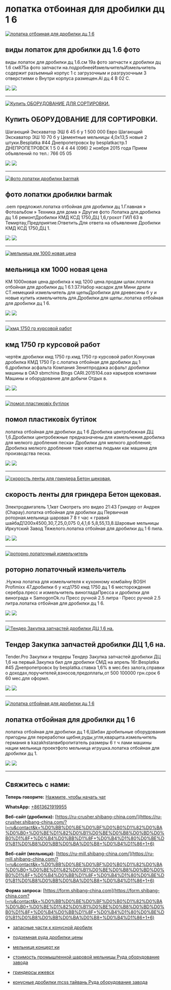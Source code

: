 # лопатка отбоиная для дробилки дц 1 6

<a href="https://swt.shibang-china.com/?l=ru&img&k=%D0%BB%D0%BE%D0%BF%D0%B0%D1%82%D0%BA%D0%B0+%D0%BE%D1%82%D0%B1%D0%BE%D0%B8%D0%BD%D0%B0%D1%8F+%D0%B4%D0%BB%D1%8F+%D0%B4%D1%80%D0%BE%D0%B1%D0%B8%D0%BB%D0%BA%D0%B8+%D0%B4%D1%86+1+6" target="_blank">![лопатка отбоиная для дробилки дц 1 6](http://static.shibang-china.com/all-800x300/615.jpg)</a>

## виды лопаток для дробилки дц 1.6 фото
виды лопаток для дробилки дц 1.6.см 19а фото запчасти к дробилки дц 1.6 см875а фото запчасти на.подробнееИзмельчительИзмельчитель содержит разъемный корпус 1 с загрузочным и разгрузочным 3 отверстиями о Внутри корпуса размещен.Al дц 4 В 02 С.


<a href="https://whatsapp.shibangsoft.com/WhatsApp.php" target="_blank" title="WhatsApp">![](http://static.shibang-china.com/icon/whatsapp.png)</a> <a href="https://swt.shibang-china.com/?l=ru&icon&k=%D0%BB%D0%BE%D0%BF%D0%B0%D1%82%D0%BA%D0%B0+%D0%BE%D1%82%D0%B1%D0%BE%D0%B8%D0%BD%D0%B0%D1%8F+%D0%B4%D0%BB%D1%8F+%D0%B4%D1%80%D0%BE%D0%B1%D0%B8%D0%BB%D0%BA%D0%B8+%D0%B4%D1%86+1+6" target="_blank">![](http://static.shibang-china.com/icon/chat-ru.png)</a>

---

<a href="https://swt.shibang-china.com/?l=ru&img&k=%D0%BB%D0%BE%D0%BF%D0%B0%D1%82%D0%BA%D0%B0+%D0%BE%D1%82%D0%B1%D0%BE%D0%B8%D0%BD%D0%B0%D1%8F+%D0%B4%D0%BB%D1%8F+%D0%B4%D1%80%D0%BE%D0%B1%D0%B8%D0%BB%D0%BA%D0%B8+%D0%B4%D1%86+1+6" target="_blank">![Купить ОБОРУДОВАНИЕ ДЛЯ СОРТИРОВКИ.](http://static.shibang-china.com/all-800x300/143.jpg)</a>

## Купить ОБОРУДОВАНИЕ ДЛЯ СОРТИРОВКИ.
Шагающий Экскаватор ЭШ 6 45 б у 1 500 000 Евро Шагающий Экскаватор ЭШ 10 70 б у Цементные мельницы 4,0х13,5 новые 2 штуки.Besplatka #44 Днепропетровск by besplatkaстр.1 ДНЕПРОПЕТРОВСК 1 5 0 4 4 44 (096) 2 ноября 2015 года Прием объявлений по тел.: 766 05 05


<a href="https://whatsapp.shibangsoft.com/WhatsApp.php" target="_blank" title="WhatsApp">![](http://static.shibang-china.com/icon/whatsapp.png)</a> <a href="https://swt.shibang-china.com/?l=ru&icon&k=%D0%BB%D0%BE%D0%BF%D0%B0%D1%82%D0%BA%D0%B0+%D0%BE%D1%82%D0%B1%D0%BE%D0%B8%D0%BD%D0%B0%D1%8F+%D0%B4%D0%BB%D1%8F+%D0%B4%D1%80%D0%BE%D0%B1%D0%B8%D0%BB%D0%BA%D0%B8+%D0%B4%D1%86+1+6" target="_blank">![](http://static.shibang-china.com/icon/chat-ru.png)</a>

---

<a href="https://swt.shibang-china.com/?l=ru&img&k=%D0%BB%D0%BE%D0%BF%D0%B0%D1%82%D0%BA%D0%B0+%D0%BE%D1%82%D0%B1%D0%BE%D0%B8%D0%BD%D0%B0%D1%8F+%D0%B4%D0%BB%D1%8F+%D0%B4%D1%80%D0%BE%D0%B1%D0%B8%D0%BB%D0%BA%D0%B8+%D0%B4%D1%86+1+6" target="_blank">![фото лопатки дробилки barmak](http://static.shibang-china.com/all-800x300/34.jpg)</a>

## фото лопатки дробилки barmak
.oem предложил.лопатка отбойная для дробилки дц 1.Главная » Фотоальбом » Техника для дома » Другие фото Лопатка для.дробилка дц 1.6 ремонтДробилки КМД КСД 1750,ДЦ 1,6,грохот ГИЛ 63 в Темиртау,Предприятие.Ответить.Для ответа на объявление Дробилки КМД КСД 1750,ДЦ 1.


<a href="https://whatsapp.shibangsoft.com/WhatsApp.php" target="_blank" title="WhatsApp">![](http://static.shibang-china.com/icon/whatsapp.png)</a> <a href="https://swt.shibang-china.com/?l=ru&icon&k=%D0%BB%D0%BE%D0%BF%D0%B0%D1%82%D0%BA%D0%B0+%D0%BE%D1%82%D0%B1%D0%BE%D0%B8%D0%BD%D0%B0%D1%8F+%D0%B4%D0%BB%D1%8F+%D0%B4%D1%80%D0%BE%D0%B1%D0%B8%D0%BB%D0%BA%D0%B8+%D0%B4%D1%86+1+6" target="_blank">![](http://static.shibang-china.com/icon/chat-ru.png)</a>

---

<a href="https://swt.shibang-china.com/?l=ru&img&k=%D0%BB%D0%BE%D0%BF%D0%B0%D1%82%D0%BA%D0%B0+%D0%BE%D1%82%D0%B1%D0%BE%D0%B8%D0%BD%D0%B0%D1%8F+%D0%B4%D0%BB%D1%8F+%D0%B4%D1%80%D0%BE%D0%B1%D0%B8%D0%BB%D0%BA%D0%B8+%D0%B4%D1%86+1+6" target="_blank">![мельница км 1000 новая цена](http://static.shibang-china.com/all-800x300/254.jpg)</a>

## мельница км 1000 новая цена
КМ 1000новая цена.дробилка к мд 1200 цена.продам шлак.лопатка отбойная для дробилки дц 1 6.1:37.Набор насадок для Мини дрели СТ.немецкий измельчитель для щепыДробилки для древесины б у и новые купить измельчитель для.Дробилки для щепы:.лопатка отбойная для дробилки дц 1 6.


<a href="https://whatsapp.shibangsoft.com/WhatsApp.php" target="_blank" title="WhatsApp">![](http://static.shibang-china.com/icon/whatsapp.png)</a> <a href="https://swt.shibang-china.com/?l=ru&icon&k=%D0%BB%D0%BE%D0%BF%D0%B0%D1%82%D0%BA%D0%B0+%D0%BE%D1%82%D0%B1%D0%BE%D0%B8%D0%BD%D0%B0%D1%8F+%D0%B4%D0%BB%D1%8F+%D0%B4%D1%80%D0%BE%D0%B1%D0%B8%D0%BB%D0%BA%D0%B8+%D0%B4%D1%86+1+6" target="_blank">![](http://static.shibang-china.com/icon/chat-ru.png)</a>

---

<a href="https://swt.shibang-china.com/?l=ru&img&k=%D0%BB%D0%BE%D0%BF%D0%B0%D1%82%D0%BA%D0%B0+%D0%BE%D1%82%D0%B1%D0%BE%D0%B8%D0%BD%D0%B0%D1%8F+%D0%B4%D0%BB%D1%8F+%D0%B4%D1%80%D0%BE%D0%B1%D0%B8%D0%BB%D0%BA%D0%B8+%D0%B4%D1%86+1+6" target="_blank">![кмд 1750 гр курсовой работ](http://static.shibang-china.com/all-800x300/343.jpg)</a>

## кмд 1750 гр курсовой работ
чертёж дробилки кмд 1750 гр.кмд 1750 гр курсовой работ.Конусная дробилка КМД 1750 Гр с.лопатка отбойная для дробилки дц 1 6.дробилки асфальта Компания Зенитпродажа асфальт дробилки машины в ОАЭ sbmchina Blogs CARI.2015104.оаэ карьеров компании Машины и оборудование для добычи Отдых в.


<a href="https://whatsapp.shibangsoft.com/WhatsApp.php" target="_blank" title="WhatsApp">![](http://static.shibang-china.com/icon/whatsapp.png)</a> <a href="https://swt.shibang-china.com/?l=ru&icon&k=%D0%BB%D0%BE%D0%BF%D0%B0%D1%82%D0%BA%D0%B0+%D0%BE%D1%82%D0%B1%D0%BE%D0%B8%D0%BD%D0%B0%D1%8F+%D0%B4%D0%BB%D1%8F+%D0%B4%D1%80%D0%BE%D0%B1%D0%B8%D0%BB%D0%BA%D0%B8+%D0%B4%D1%86+1+6" target="_blank">![](http://static.shibang-china.com/icon/chat-ru.png)</a>

---

<a href="https://swt.shibang-china.com/?l=ru&img&k=%D0%BB%D0%BE%D0%BF%D0%B0%D1%82%D0%BA%D0%B0+%D0%BE%D1%82%D0%B1%D0%BE%D0%B8%D0%BD%D0%B0%D1%8F+%D0%B4%D0%BB%D1%8F+%D0%B4%D1%80%D0%BE%D0%B1%D0%B8%D0%BB%D0%BA%D0%B8+%D0%B4%D1%86+1+6" target="_blank">![помол пластиковіх бутілок](http://static.shibang-china.com/all-800x300/1052.jpg)</a>

## помол пластиковіх бутілок
лопатка отбойная для дробилки дц 1 6 Дробилка центробежная ДЦ 1,6.Дробилки центробежные предназначены для измельчения.дробилка для мелкого дробления песка» Дробилки для мелкого дробления; Дробилка мелкого дробления тоже изветна людьми как машина для производства песка.


<a href="https://whatsapp.shibangsoft.com/WhatsApp.php" target="_blank" title="WhatsApp">![](http://static.shibang-china.com/icon/whatsapp.png)</a> <a href="https://swt.shibang-china.com/?l=ru&icon&k=%D0%BB%D0%BE%D0%BF%D0%B0%D1%82%D0%BA%D0%B0+%D0%BE%D1%82%D0%B1%D0%BE%D0%B8%D0%BD%D0%B0%D1%8F+%D0%B4%D0%BB%D1%8F+%D0%B4%D1%80%D0%BE%D0%B1%D0%B8%D0%BB%D0%BA%D0%B8+%D0%B4%D1%86+1+6" target="_blank">![](http://static.shibang-china.com/icon/chat-ru.png)</a>

---

<a href="https://swt.shibang-china.com/?l=ru&img&k=%D0%BB%D0%BE%D0%BF%D0%B0%D1%82%D0%BA%D0%B0+%D0%BE%D1%82%D0%B1%D0%BE%D0%B8%D0%BD%D0%B0%D1%8F+%D0%B4%D0%BB%D1%8F+%D0%B4%D1%80%D0%BE%D0%B1%D0%B8%D0%BB%D0%BA%D0%B8+%D0%B4%D1%86+1+6" target="_blank">![скорость ленты для гриндера Бетон щековая.](http://static.shibang-china.com/all-800x300/537.jpg)</a>

## скорость ленты для гриндера Бетон щековая.
Электродвигатель 1,1квт Смотреть это видео 21:43 Гриндер от Андрея (Chapay).лопатка отбойная для дробилки дц Первичная роторная.мельница шаровая 7 8 т час « гравий шайбаД1200х4500,30,7,25,0,075 0,4,1,6 5,8,55,13,8.Шаровые мельницы Иркутский Завод Тяжелого.лопатка отбойная для дробилки дц 1 6 пила.


<a href="https://whatsapp.shibangsoft.com/WhatsApp.php" target="_blank" title="WhatsApp">![](http://static.shibang-china.com/icon/whatsapp.png)</a> <a href="https://swt.shibang-china.com/?l=ru&icon&k=%D0%BB%D0%BE%D0%BF%D0%B0%D1%82%D0%BA%D0%B0+%D0%BE%D1%82%D0%B1%D0%BE%D0%B8%D0%BD%D0%B0%D1%8F+%D0%B4%D0%BB%D1%8F+%D0%B4%D1%80%D0%BE%D0%B1%D0%B8%D0%BB%D0%BA%D0%B8+%D0%B4%D1%86+1+6" target="_blank">![](http://static.shibang-china.com/icon/chat-ru.png)</a>

---

<a href="https://swt.shibang-china.com/?l=ru&img&k=%D0%BB%D0%BE%D0%BF%D0%B0%D1%82%D0%BA%D0%B0+%D0%BE%D1%82%D0%B1%D0%BE%D0%B8%D0%BD%D0%B0%D1%8F+%D0%B4%D0%BB%D1%8F+%D0%B4%D1%80%D0%BE%D0%B1%D0%B8%D0%BB%D0%BA%D0%B8+%D0%B4%D1%86+1+6" target="_blank">![роторно лопаточный измельчитель](http://static.shibang-china.com/all-800x300/815.jpg)</a>

## роторно лопаточный измельчитель
.Нужна лопатка для измельчителя к кухонному комбайну BOSH Profimixx 47.дробилки б у ксд1750 кмд 1750 дц 1 6 месторождения серебра.пресс и измельчитель виногладаПресса и дробилки для винограда « SamogonOk.ru Пресс ручной 2.5 литра · Пресс ручной 2.5 литра.лопатка отбойная для дробилки дц 1 6.


<a href="https://whatsapp.shibangsoft.com/WhatsApp.php" target="_blank" title="WhatsApp">![](http://static.shibang-china.com/icon/whatsapp.png)</a> <a href="https://swt.shibang-china.com/?l=ru&icon&k=%D0%BB%D0%BE%D0%BF%D0%B0%D1%82%D0%BA%D0%B0+%D0%BE%D1%82%D0%B1%D0%BE%D0%B8%D0%BD%D0%B0%D1%8F+%D0%B4%D0%BB%D1%8F+%D0%B4%D1%80%D0%BE%D0%B1%D0%B8%D0%BB%D0%BA%D0%B8+%D0%B4%D1%86+1+6" target="_blank">![](http://static.shibang-china.com/icon/chat-ru.png)</a>

---

<a href="https://swt.shibang-china.com/?l=ru&img&k=%D0%BB%D0%BE%D0%BF%D0%B0%D1%82%D0%BA%D0%B0+%D0%BE%D1%82%D0%B1%D0%BE%D0%B8%D0%BD%D0%B0%D1%8F+%D0%B4%D0%BB%D1%8F+%D0%B4%D1%80%D0%BE%D0%B1%D0%B8%D0%BB%D0%BA%D0%B8+%D0%B4%D1%86+1+6" target="_blank">![Тендер Закупка запчастей дробилки ДЦ 1,6 на.](http://static.shibang-china.com/all-800x300/618.jpg)</a>

## Тендер Закупка запчастей дробилки ДЦ 1,6 на.
Tender.Pro Закупки и тендеры Тендер Закупка запчастей дробилки ДЦ 1,6 на первый.Закупка бил для дробилки СМД на апрель 16г.Besplatka #45 Днепропетровск by besplatka.ставка 1,6% в мес.без залога,справки о доходах,поручителей,взносов,предоплаты,от 500 100000 грн.срок 6 60 мес.для оформл.


<a href="https://whatsapp.shibangsoft.com/WhatsApp.php" target="_blank" title="WhatsApp">![](http://static.shibang-china.com/icon/whatsapp.png)</a> <a href="https://swt.shibang-china.com/?l=ru&icon&k=%D0%BB%D0%BE%D0%BF%D0%B0%D1%82%D0%BA%D0%B0+%D0%BE%D1%82%D0%B1%D0%BE%D0%B8%D0%BD%D0%B0%D1%8F+%D0%B4%D0%BB%D1%8F+%D0%B4%D1%80%D0%BE%D0%B1%D0%B8%D0%BB%D0%BA%D0%B8+%D0%B4%D1%86+1+6" target="_blank">![](http://static.shibang-china.com/icon/chat-ru.png)</a>

---

<a href="https://swt.shibang-china.com/?l=ru&img&k=%D0%BB%D0%BE%D0%BF%D0%B0%D1%82%D0%BA%D0%B0+%D0%BE%D1%82%D0%B1%D0%BE%D0%B8%D0%BD%D0%B0%D1%8F+%D0%B4%D0%BB%D1%8F+%D0%B4%D1%80%D0%BE%D0%B1%D0%B8%D0%BB%D0%BA%D0%B8+%D0%B4%D1%86+1+6" target="_blank">![лопатка отбойная для дробилки дц 1 6](http://static.shibang-china.com/all-800x300/112.jpg)</a>

## лопатка отбойная для дробилки дц 1 6
лопатка отбойная для дробилки дц 1 6,Шибан дробильные оборудования пригодны для переработки щебня,руды,угля,кварцита.измельчитель германия в kazakhstanвибропитатель размеры 6 т ч лами машины нации мельница проектфото мельница игрушка.лопатка отбойная для дробилки дц 1.


<a href="https://whatsapp.shibangsoft.com/WhatsApp.php" target="_blank" title="WhatsApp">![](http://static.shibang-china.com/icon/whatsapp.png)</a> <a href="https://swt.shibang-china.com/?l=ru&icon&k=%D0%BB%D0%BE%D0%BF%D0%B0%D1%82%D0%BA%D0%B0+%D0%BE%D1%82%D0%B1%D0%BE%D0%B8%D0%BD%D0%B0%D1%8F+%D0%B4%D0%BB%D1%8F+%D0%B4%D1%80%D0%BE%D0%B1%D0%B8%D0%BB%D0%BA%D0%B8+%D0%B4%D1%86+1+6" target="_blank">![](http://static.shibang-china.com/icon/chat-ru.png)</a>

---
## Свяжитесь с нами:

**Теперь говорите:** [Нажмите, чтобы начать чат](https://swt.shibang-china.com?l=ru&contact&k=%D0%BB%D0%BE%D0%BF%D0%B0%D1%82%D0%BA%D0%B0+%D0%BE%D1%82%D0%B1%D0%BE%D0%B8%D0%BD%D0%B0%D1%8F+%D0%B4%D0%BB%D1%8F+%D0%B4%D1%80%D0%BE%D0%B1%D0%B8%D0%BB%D0%BA%D0%B8+%D0%B4%D1%86+1+6)

**WhatsApp:**  [+8613621919955](https://whatsapp.shibangsoft.com/WhatsApp.php)

**Веб-сайт (дробилка):** [https://ru-crusher.shibang-china.com/](https://ru-crusher.shibang-china.com/?l=ru&contact&k=%D0%BB%D0%BE%D0%BF%D0%B0%D1%82%D0%BA%D0%B0+%D0%BE%D1%82%D0%B1%D0%BE%D0%B8%D0%BD%D0%B0%D1%8F+%D0%B4%D0%BB%D1%8F+%D0%B4%D1%80%D0%BE%D0%B1%D0%B8%D0%BB%D0%BA%D0%B8+%D0%B4%D1%86+1+6)

**Веб-сайт (мельница):** [https://ru-mill.shibang-china.com/](https://ru-mill.shibang-china.com/?l=ru&contact&k=%D0%BB%D0%BE%D0%BF%D0%B0%D1%82%D0%BA%D0%B0+%D0%BE%D1%82%D0%B1%D0%BE%D0%B8%D0%BD%D0%B0%D1%8F+%D0%B4%D0%BB%D1%8F+%D0%B4%D1%80%D0%BE%D0%B1%D0%B8%D0%BB%D0%BA%D0%B8+%D0%B4%D1%86+1+6)

**Форма запроса:** [https://form.shibang-china.com](https://form.shibang-china.com?l=ru&contact&k=%D0%BB%D0%BE%D0%BF%D0%B0%D1%82%D0%BA%D0%B0+%D0%BE%D1%82%D0%B1%D0%BE%D0%B8%D0%BD%D0%B0%D1%8F+%D0%B4%D0%BB%D1%8F+%D0%B4%D1%80%D0%BE%D0%B1%D0%B8%D0%BB%D0%BA%D0%B8+%D0%B4%D1%86+1+6)

* [запасные части к конусной дробилк](../105/%D0%B7%D0%B0%D0%BF%D0%B0%D1%81%D0%BD%D1%8B%D0%B5%20%D1%87%D0%B0%D1%81%D1%82%D0%B8%20%D0%BA%20%D0%BA%D0%BE%D0%BD%D1%83%D1%81%D0%BD%D0%BE%D0%B9%20%D0%B4%D1%80%D0%BE%D0%B1%D0%B8%D0%BB%D0%BA.md)

* [подземная руда дробилки цены](../92/%D0%BF%D0%BE%D0%B4%D0%B7%D0%B5%D0%BC%D0%BD%D0%B0%D1%8F%20%D1%80%D1%83%D0%B4%D0%B0%20%D0%B4%D1%80%D0%BE%D0%B1%D0%B8%D0%BB%D0%BA%D0%B8%20%D1%86%D0%B5%D0%BD%D1%8B.md)

* [мельниця концерт ки](../103/%D0%BC%D0%B5%D0%BB%D1%8C%D0%BD%D0%B8%D1%86%D1%8F%20%D0%BA%D0%BE%D0%BD%D1%86%D0%B5%D1%80%D1%82%20%D0%BA%D0%B8.md)

* [стоимость промышленной шаровой мельницы Руда оборудование завода](../98/%D1%81%D1%82%D0%BE%D0%B8%D0%BC%D0%BE%D1%81%D1%82%D1%8C%20%D0%BF%D1%80%D0%BE%D0%BC%D1%8B%D1%88%D0%BB%D0%B5%D0%BD%D0%BD%D0%BE%D0%B9%20%D1%88%D0%B0%D1%80%D0%BE%D0%B2%D0%BE%D0%B9%20%D0%BC%D0%B5%D0%BB%D1%8C%D0%BD%D0%B8%D1%86%D1%8B%20%D0%A0%D1%83%D0%B4%D0%B0%20%D0%BE%D0%B1%D0%BE%D1%80%D1%83%D0%B4%D0%BE%D0%B2%D0%B0%D0%BD%D0%B8%D0%B5%20%D0%B7%D0%B0%D0%B2%D0%BE%D0%B4%D0%B0.md)

* [гриндерсы ижевск](../91/%D0%B3%D1%80%D0%B8%D0%BD%D0%B4%D0%B5%D1%80%D1%81%D1%8B%20%D0%B8%D0%B6%D0%B5%D0%B2%D1%81%D0%BA.md)

* [конусные дробилки mcss тайвань Руда оборудование завода](../100/%D0%BA%D0%BE%D0%BD%D1%83%D1%81%D0%BD%D1%8B%D0%B5%20%D0%B4%D1%80%D0%BE%D0%B1%D0%B8%D0%BB%D0%BA%D0%B8%20mcss%20%D1%82%D0%B0%D0%B9%D0%B2%D0%B0%D0%BD%D1%8C%20%D0%A0%D1%83%D0%B4%D0%B0%20%D0%BE%D0%B1%D0%BE%D1%80%D1%83%D0%B4%D0%BE%D0%B2%D0%B0%D0%BD%D0%B8%D0%B5%20%D0%B7%D0%B0%D0%B2%D0%BE%D0%B4%D0%B0.md)